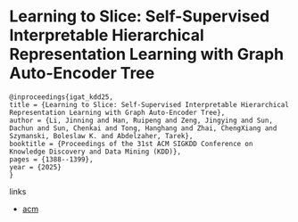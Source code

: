 # Learning to Slice: Self-Supervised Interpretable Hierarchical Representation Learning with Graph Auto-Encoder Tree

```
@inproceedings{igat_kdd25,
title = {Learning to Slice: Self-Supervised Interpretable Hierarchical Representation Learning with Graph Auto-Encoder Tree},
author = {Li, Jinning and Han, Ruipeng and Zeng, Jingying and Sun, Dachun and Sun, Chenkai and Tong, Hanghang and Zhai, ChengXiang and Szymanski, Boleslaw K. and Abdelzaher, Tarek},
booktitle = {Proceedings of the 31st ACM SIGKDD Conference on Knowledge Discovery and Data Mining (KDD)},
pages = {1388--1399},
year = {2025}
}
```

links
- [acm](https://dl.acm.org/doi/10.1145/3711896.3737023)
